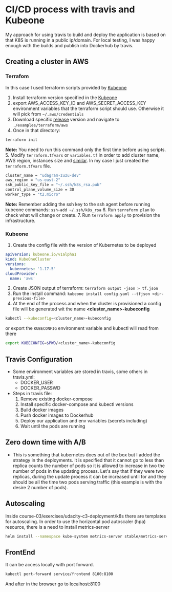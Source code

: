 # CI/CD process with travis and Kubeone

My approach for using travis to build and deploy the application is based on that K8S is running in a public ip/domain. For local testing, I was happy enough with the builds and publish into Dockerhub by travis.


## Creating a cluster in AWS

### Terrafom 
In this case I used terraform scripts provided by [Kubeone](https://github.com/kubermatic/kubeone/tree/master/examples/terraform/aws) 
1. Install terraform version specified in the [Kubeone](https://github.com/kubermatic/kubeone/blob/master/docs/quickstart-aws.md) 
2. export AWS_ACCESS_KEY_ID and AWS_SECRET_ACCESS_KEY environment variables that the terraform script should use. Otherwise it will pick from `~/.aws/credentials`
3. Download specific [release](https://github.com/kubermatic/kubeone/releases) version and navigate to `./examples/terraform/aws`
4. Once in that directory:
```bash
terraform init
```
**Note:** You need to run this command only the first time before using scripts.
5. Modify `terraform.tfvars` or `variables.tf` in order to add cluster name, AWS region, instances size and [similar](https://github.com/kubermatic/kubeone/blob/master/examples/terraform/aws/variables.tf). In my case I just created the `terraform.tfvars` file.
```bash
cluster_name = "udagram-zuzu-dev"
aws_region = "us-east-2"
ssh_public_key_file = "~/.ssh/k8s_rsa.pub"
control_plane_volume_size = 30
worker_type = "t2.micro"
```
**Note:** Remember adding the ssh key to the ssh agent before running kubeone commands: `ssh-add ~/.ssh/k8s_rsa`
6. Run `terraform plan` to check what will change or create.
7. Run `terraform apply` to provision the infrastructure.

### Kubeone
1. Create the config file with the version of Kubernetes to be deployed
```yaml
apiVersion: kubeone.io/v1alpha1
kind: KubeOneCluster
versions:
  kubernetes: '1.17.5'
cloudProvider:
  name: 'aws'
```
2. Create JSON output of terraform: `terraform output -json > tf.json`
3. Run the install command: `kubeone install config.yaml --tfjson <dir-previous-file>`
4. At the end of the process and when the cluster is provisioned a config file will be generated wit the name **<cluster_name>-kubeconfig**
```bash
kubectl --kubeconfig=<cluster_name>-kubeconfig
```

or export the `KUBECONFIG` environment variable and kubectl will read from there

```bash
export KUBECONFIG=$PWD/<cluster_name>-kubeconfig
```


## Travis Configuration
- Some environment variables are stored in travis, some others in travis.yml:
    - DOCKER_USER
    - DOCKER_PASSWD
- Steps in travis file:
    1. Remove existing docker-compose
    2. Install specific docker-compose and kubectl versions
    3. Build docker images
    4. Push docker images to Dockerhub
    5. Deploy our application and env variables (secrets including)
    6. Wait until the pods are running

## Zero down time with A/B 
- This is something that kubernetes does out of the box but I added the strategy in the deployments. It is specified that it cannot go to less than replica counts the number of pods so it is allowed to increase in two the number of pods in the updating process. Let's say that if they were two replicas, during the update process it can be increased until for and they should be all the time two pods serving traffic (this example is with the desire 2 number of pods).

## Autoscaling
Inside course-03/exercises/udacity-c3-deployment/k8s there are templates for autoscaling.
In order to use the horizontal pod autoscaler (hpa) resource, there is a need to install metrics-server
```bash
helm install --namespace kube-system metrics-server stable/metrics-server --set args[0]="--kubelet-insecure-tls"
```

## FrontEnd
It can be access locally with port forward.
```bash
kubectl port-forward service/frontend 8100:8100
```
And after in the browser go to localhost:8100